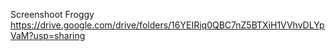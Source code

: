 Screenshoot Froggy https://drive.google.com/drive/folders/16YEIRjq0QBC7nZ5BTXiH1VVhvDLYpVaM?usp=sharing
